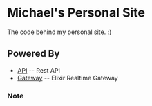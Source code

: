 # Michael's Personal Site

The code behind my personal site. :)

## Powered By

- [API](https://dstn.to/api) -- Rest API
- [Gateway](https://dstn.to/gateway) -- Elixir Realtime Gateway

### Note
